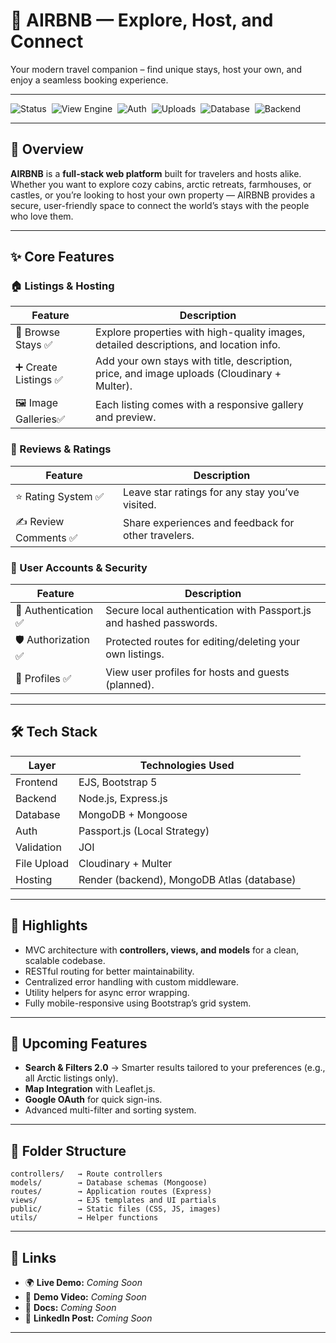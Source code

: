 # 🏡 AIRBNB — Explore, Host, and Connect  

Your modern travel companion – find unique stays, host your own, and enjoy a seamless booking experience.  

---

![Status](https://img.shields.io/badge/Status-Active%20Development-orange?style=for-the-badge)&nbsp;
![View Engine](https://img.shields.io/badge/View%20Engine-EJS-blue?style=for-the-badge)&nbsp;
![Auth](https://img.shields.io/badge/Auth-Passport.js-brightgreen?style=for-the-badge)&nbsp;
![Uploads](https://img.shields.io/badge/Uploads-Cloudinary%20+%20Multer-5DADE2?style=for-the-badge)&nbsp;
![Database](https://img.shields.io/badge/Database-MongoDB-4DB33D?style=for-the-badge)&nbsp;
![Backend](https://img.shields.io/badge/Backend-Node.js%20+%20Express.js-339933?style=for-the-badge)


---

## 🌟 Overview  
**AIRBNB** is a **full-stack web platform** built for travelers and hosts alike. Whether you want to explore cozy cabins, arctic retreats, farmhouses, or castles, or you’re looking to host your own property — AIRBNB provides a secure, user-friendly space to connect the world’s stays with the people who love them.

---

## ✨ Core Features  

### 🏠 Listings & Hosting  
| Feature | Description |
|---------|-------------|
| 📜 Browse Stays ✅ | Explore properties with high-quality images, detailed descriptions, and location info. |
| ➕ Create Listings ✅ | Add your own stays with title, description, price, and image uploads (Cloudinary + Multer). |
| 🖼 Image Galleries✅ | Each listing comes with a responsive gallery and preview. |

### 💬 Reviews & Ratings  
| Feature | Description |
|---------|-------------|
| ⭐ Rating System ✅ | Leave star ratings for any stay you’ve visited. |
| ✍ Review Comments ✅ | Share experiences and feedback for other travelers. |

### 👤 User Accounts & Security  
| Feature | Description |
|---------|-------------|
| 🔐 Authentication ✅ | Secure local authentication with Passport.js and hashed passwords. |
| 🛡 Authorization ✅ | Protected routes for editing/deleting your own listings. |
| 💼 Profiles ✅| View user profiles for hosts and guests (planned). |

---

## 🛠 Tech Stack  

| Layer      | Technologies Used |
|------------|-------------------|
| Frontend   | EJS, Bootstrap 5 |
| Backend    | Node.js, Express.js |
| Database   | MongoDB + Mongoose |
| Auth       | Passport.js (Local Strategy) |
| Validation | JOI |
| File Upload| Cloudinary + Multer |
| Hosting    | Render (backend), MongoDB Atlas (database) |

---

## 🚀 Highlights  
- MVC architecture with **controllers, views, and models** for a clean, scalable codebase.  
- RESTful routing for better maintainability.  
- Centralized error handling with custom middleware.  
- Utility helpers for async error wrapping.  
- Fully mobile-responsive using Bootstrap’s grid system.  

---

## 🔮 Upcoming Features  
- **Search & Filters 2.0** → Smarter results tailored to your preferences (e.g., all Arctic listings only).  
- **Map Integration** with Leaflet.js.  
- **Google OAuth** for quick sign-ins.  
- Advanced multi-filter and sorting system.  

---

## 📂 Folder Structure  
```
controllers/   → Route controllers  
models/        → Database schemas (Mongoose)  
routes/        → Application routes (Express)  
views/         → EJS templates and UI partials  
public/        → Static files (CSS, JS, images)  
utils/         → Helper functions  
```

---


## 🔗 Links  
- 🌍 **Live Demo:** _Coming Soon_  
- 🎥 **Demo Video:** _Coming Soon_  
- 📄 **Docs:** _Coming Soon_  
- 💼 **LinkedIn Post:** _Coming Soon_  

---



